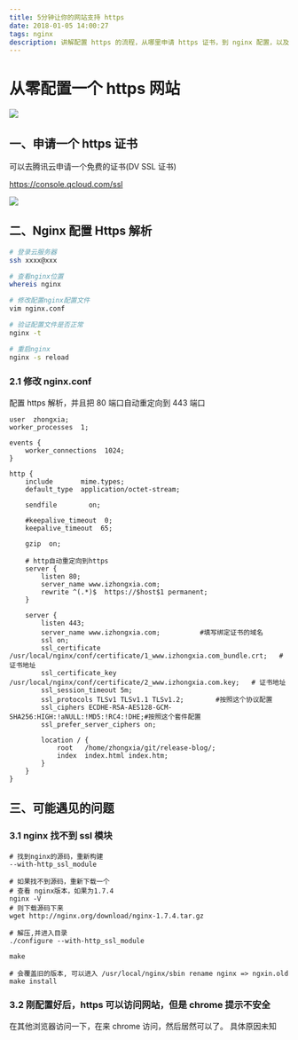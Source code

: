 ```yaml
---
title: 5分钟让你的网站支持 https
date: 2018-01-05 14:00:27
tags: nginx
description: 讲解配置 https 的流程，从哪里申请 https 证书，到 nginx 配置，以及可能遇见的问题和解决方案。
---
```


# 从零配置一个 https 网站

![](https://ws1.sinaimg.cn/large/006tNc79gy1fn5oylkmdzj30j6034748.jpg)

## 一、申请一个 https 证书

可以去腾讯云申请一个免费的证书(DV SSL 证书)

https://console.qcloud.com/ssl

![](https://ws3.sinaimg.cn/large/006tNc79gy1fn5om1op5yj31940skwgd.jpg)

## 二、Nginx 配置 Https 解析

```bash
# 登录云服务器
ssh xxxx@xxx

# 查看nginx位置
whereis nginx

# 修改配置nginx配置文件
vim nginx.conf

# 验证配置文件是否正常
nginx -t

# 重启nginx
nginx -s reload
```

### 2.1 修改 nginx.conf

配置 https 解析，并且把 80 端口自动重定向到 443 端口

```
user  zhongxia;
worker_processes  1;

events {
    worker_connections  1024;
}

http {
    include       mime.types;
    default_type  application/octet-stream;

    sendfile        on;

    #keepalive_timeout  0;
    keepalive_timeout  65;

    gzip  on;

    # http自动重定向到https
    server {
        listen 80;
        server_name www.izhongxia.com;
        rewrite ^(.*)$  https://$host$1 permanent;
    }

    server {
        listen 443;
        server_name www.izhongxia.com;          #填写绑定证书的域名
        ssl on;
        ssl_certificate     /usr/local/nginx/conf/certificate/1_www.izhongxia.com_bundle.crt;   # 证书地址
        ssl_certificate_key /usr/local/nginx/conf/certificate/2_www.izhongxia.com.key;   # 证书地址
        ssl_session_timeout 5m;
        ssl_protocols TLSv1 TLSv1.1 TLSv1.2;        #按照这个协议配置
        ssl_ciphers ECDHE-RSA-AES128-GCM-SHA256:HIGH:!aNULL:!MD5:!RC4:!DHE;#按照这个套件配置
        ssl_prefer_server_ciphers on;

        location / {
            root   /home/zhongxia/git/release-blog/;
            index  index.html index.htm;
        }
    }
}
```

## 三、可能遇见的问题

### 3.1 nginx 找不到 ssl 模块

```
# 找到nginx的源码，重新构建
--with-http_ssl_module

# 如果找不到源码，重新下载一个
# 查看 nginx版本，如果为1.7.4
nginx -V
# 则下载源码下来
wget http://nginx.org/download/nginx-1.7.4.tar.gz

# 解压,并进入目录
./configure --with-http_ssl_module

make

# 会覆盖旧的版本, 可以进入 /usr/local/nginx/sbin rename nginx => ngxin.old
make install  
```

### 3.2 刚配置好后，https 可以访问网站，但是 chrome 提示不安全

在其他浏览器访问一下，在来 chrome 访问，然后居然可以了。 具体原因未知
